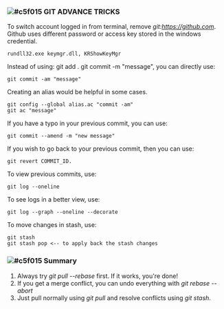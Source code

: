 ### ![#c5f015](https://placehold.co/15x15/c5f015/c5f015.png) GIT ADVANCE TRICKS
To switch account logged in from terminal, remove *git:https://github.com*. Github uses different password or access key stored in the windows credential.

    rundll32.exe keymgr.dll, KRShowKeyMgr
  
Instead of using: git add . git commit -m "message", you can directly use:

    git commit -am "message"

Creating an alias would be helpful in some cases. 

    git config --global alias.ac "commit -am"
    git ac "message"

If you have a typo in your previous commit, you can use: 
    
    git commit --amend -m "new message"

If you wish to go back to your previous commit, then you can use: 

    git revert COMMIT_ID.

To view previous commits, use: 

    git log --oneline

To see logs in a better view, use: 

    git log --graph --oneline --decorate

To move changes in stash, use:

    git stash
    git stash pop <-- to apply back the stash changes

### ![#c5f015](https://placehold.co/15x15/c5f015/c5f015.png) Summary

1. Always try *git pull --rebase* first. If it works, you're done!
2. If you get a merge conflict, you can undo everything with *git rebase --abort*
3. Just pull normally using *git pull* and resolve conflicts using *git stash*.
